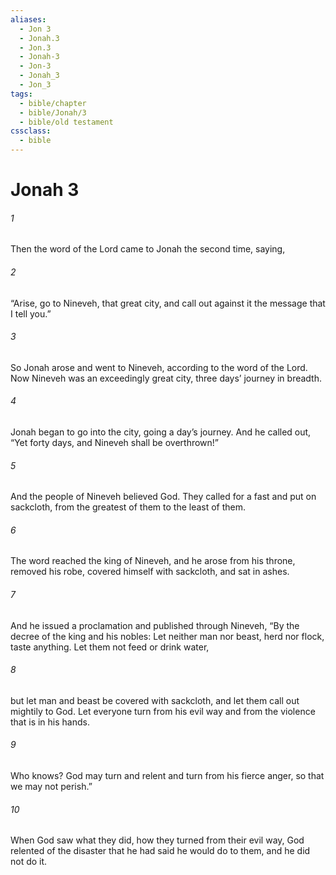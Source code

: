 ```yaml
---
aliases:
  - Jon 3
  - Jonah.3
  - Jon.3
  - Jonah-3
  - Jon-3
  - Jonah_3
  - Jon_3
tags:
  - bible/chapter
  - bible/Jonah/3
  - bible/old testament
cssclass:
  - bible
---
```


# Jonah 3

###### 1
Then the word of the Lord came to Jonah the second time, saying,
###### 2
“Arise, go to Nineveh, that great city, and call out against it the message that I tell you.”
###### 3
So Jonah arose and went to Nineveh, according to the word of the Lord. Now Nineveh was an exceedingly great city, three days’ journey in breadth.
###### 4
Jonah began to go into the city, going a day’s journey. And he called out, “Yet forty days, and Nineveh shall be overthrown!”
###### 5
And the people of Nineveh believed God. They called for a fast and put on sackcloth, from the greatest of them to the least of them.
###### 6
The word reached the king of Nineveh, and he arose from his throne, removed his robe, covered himself with sackcloth, and sat in ashes.
###### 7
And he issued a proclamation and published through Nineveh, “By the decree of the king and his nobles: Let neither man nor beast, herd nor flock, taste anything. Let them not feed or drink water,
###### 8
but let man and beast be covered with sackcloth, and let them call out mightily to God. Let everyone turn from his evil way and from the violence that is in his hands.
###### 9
Who knows? God may turn and relent and turn from his fierce anger, so that we may not perish.”
###### 10
When God saw what they did, how they turned from their evil way, God relented of the disaster that he had said he would do to them, and he did not do it.


